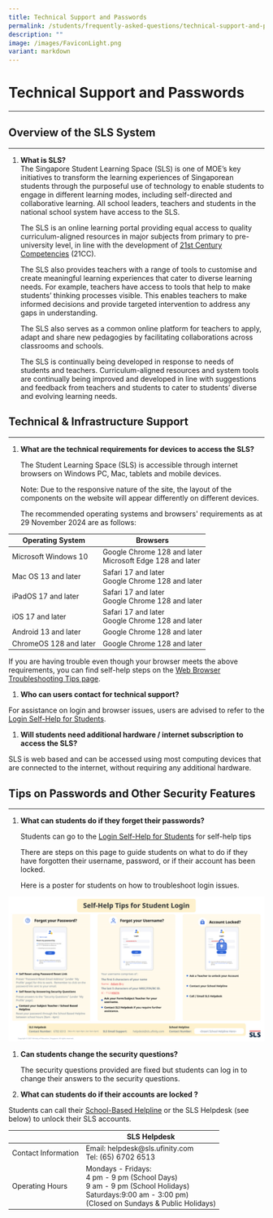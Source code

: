 ```yaml
---
title: Technical Support and Passwords
permalink: /students/frequently-asked-questions/technical-support-and-passwords/
description: ""
image: /images/FaviconLight.png
variant: markdown
---
```

<h1 id="technical-support-and-passwords">Technical Support and Passwords</h1>
<hr>
<h2 id="overview-of-sls-system">Overview of the SLS System</h2>
<hr>
<ol>
<li><p><strong>What is SLS?</strong><br>The Singapore Student Learning Space (SLS) is one of MOE’s key initiatives to transform the learning experiences of Singaporean students through the purposeful use of technology to enable students to engage in different learning modes, including self-directed and collaborative learning. All school leaders, teachers and students in the national school system have access to the SLS.</p>
<p> The SLS is an online learning portal providing equal access to quality curriculum-aligned resources in major subjects from primary to pre-university level, in line with the development of <a href="https://www.moe.gov.sg/education-in-sg/21st-century-competencies">21st Century Competencies</a> (21CC).</p>
<p> The SLS also provides teachers with a range of tools to customise and create meaningful learning experiences that cater to diverse learning needs. For example, teachers have access to tools that help to make students’ thinking processes visible. This enables teachers to make informed decisions and provide targeted intervention to address any gaps in understanding.</p>
<p> The SLS also serves as a common online platform for teachers to apply, adapt and share new pedagogies by facilitating collaborations across classrooms and schools.</p>
<p> The SLS is continually being developed in response to needs of students and teachers. Curriculum-aligned resources and system tools are continually being improved and developed in line with suggestions and feedback from teachers and students to cater to students’ diverse and evolving learning needs.</p>
</li>
</ol>
<h2 id="technical-amp-infrastructure-support">Technical &amp; Infrastructure Support</h2>
<hr>
<ol>
<li><p><strong>What are the technical requirements for devices to access the SLS?</strong></p>
<p>  The Student Learning Space (SLS) is accessible through internet browsers on Windows PC, Mac, tablets and mobile devices.</p>
<p>  Note: Due to the responsive nature of the site, the layout of the components on the website will appear differently on different devices.</p>
<p>  The recommended operating systems and browsers' requirements as at 29 November 2024 are as follows:</p>
</li>
</ol>
<table>
<thead>
<tr>
<th>Operating System</th>
<th>Browsers</th>
</tr>
</thead>
<tbody>
<tr>
<td>Microsoft Windows 10</td>
<td>Google Chrome 128 and later <br>Microsoft Edge 128 and later</td>
</tr>
<tr>
<td>Mac OS 13 and later</td>
<td>Safari 17 and later <br> Google Chrome 128 and later</td>
</tr>
<tr>
<td>iPadOS 17 and later</td>
<td>Safari 17 and later <br>Google Chrome 128 and later</td>
</tr>
<tr>
<td>iOS 17 and later</td>
<td>Safari 17 and later <br>Google Chrome 128 and later</td>
</tr>
<tr>
<td>Android 13 and later</td>
<td>Google Chrome 128 and later</td>
</tr>
<tr>
<td>ChromeOS 128 and later</td>
<td>Google Chrome 128 and later</td>
</tr>
</tbody>
</table>
<p>If you are having trouble even though your browser meets the above requirements, you can find self-help steps on the <a href="/login-troubleshooting/technical-issues/web-browser-troubleshooting-tips/">Web Browser Troubleshooting Tips page</a>.</p>
<ol>
<li><strong>Who can users contact for technical support?</strong></li>
</ol>
<p>For assistance on login and browser issues, users are advised to refer to the <a target="_blank" href="/login-troubleshooting/authentication/reset-sls-password-student/">Login Self-Help for Students</a>.</p>
<ol>
<li><strong>Will students need additional hardware / internet subscription to access the SLS?</strong></li>
</ol>
<p>SLS is web based and can be accessed using most computing devices that are connected to the internet, without requiring any additional hardware.</p>
<h2 id="tips-on-passwords-and-other-security-features">Tips on Passwords and Other Security Features</h2>
<hr>
<ol>
<li><p><strong>What can students do if they forget their passwords?</strong></p>
<p> Students can go to the <a target="_blank" href="/login-troubleshooting/authentication/reset-sls-password-student/">Login Self-Help for Students</a> for self-help tips</p>
<p> There are steps on this page to guide students on what to do if they have forgotten their username, password, or if their account has been locked.</p>
<p> Here is a poster for students on how to troubleshoot login issues.</p>
</li>
</ol>
<p><a href="/images/4Troubleshooting/Self-help%20tips%20for%20student%20login.png" target="_blank"><img src="/images/4Troubleshooting/Self-help%20tips%20for%20student%20login.png"></a></p>
<ol>
<li><p><strong>Can students change the security questions?</strong></p>
<p> The security questions provided are fixed but students can log in to change their answers to the security questions.</p>
</li>
<li><p><strong>What can students do if their accounts are locked ?</strong></p>
</li>
</ol>
<p>Students can call their <a href="/login-troubleshooting/get-help/get-help-from-your-school/">School-Based Helpline</a> or the SLS Helpdesk (see below) to unlock their SLS accounts.</p>
<table>
<thead>
<tr>
<th></th>
<th>SLS Helpdesk</th>
</tr>
</thead>
<tbody>
<tr>
<td>Contact Information</td>
<td>Email: helpdesk@sls.ufinity.com<br>Tel: (65) 6702 6513</td>
</tr>
<tr>
<td>Operating Hours</td>
<td>Mondays - Fridays: <br>                           4 pm - 9 pm (School Days) <br> 9 am - 9 pm (School Holidays)<br>Saturdays:9:00 am - 3:00 pm)<br>(Closed on Sundays &amp; Public Holidays)</td>
</tr>
</tbody>
</table>